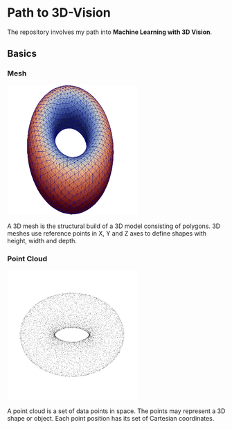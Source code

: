 # Path to 3D-Vision
The repository involves my path into **Machine Learning with 3D Vision**.
## Basics
### Mesh
<img src="assets/Initial-R-066-r-030-see-text-torus-mesh-used-for-all-calculations-left-and.ppm.png" width=300 height=300/>

A 3D mesh is the structural build of a 3D model consisting of polygons. 3D meshes use reference points in X, Y and Z axes to define shapes with height, width and depth.

### Point Cloud
![point](assets/A-Point-Cloud-Image-of-a-Torus-17.ppm.png)

A point cloud is a set of data points in space. The points may represent a 3D shape or object. Each point position has its set of Cartesian coordinates. 